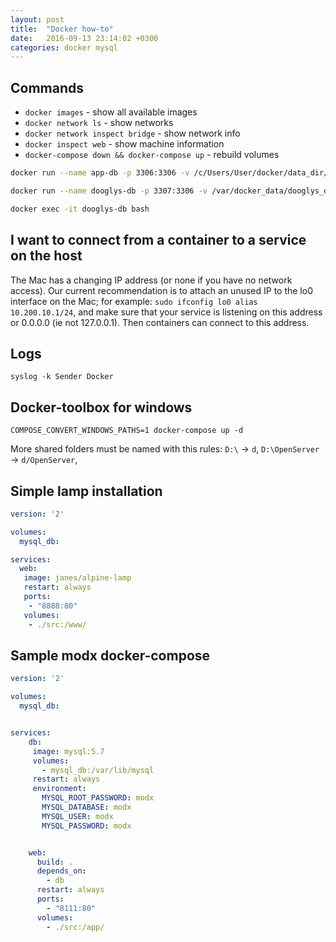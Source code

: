 ```yaml
---
layout: post
title:  "Docker how-to"
date:   2016-09-13 23:14:02 +0300
categories: docker mysql
---
```


## Commands

- `docker images` - show all available images
- `docker network ls` - show networks
- `docker network inspect bridge` - show network info
- `docker inspect web` - show machine information
- `docker-compose down && docker-compose up` - rebuild volumes



```bash
docker run --name app-db -p 3306:3306 -v /c/Users/User/docker/data_dir/:/var/lib/mysql -v /c/Users/User/docker/app-mysql.d:/etc/mysql/conf.d -e MYSQL_ROOT_PASSWORD=password -e MYSQL_DATABASE=dev -e MYSQL_USER=user -d mysql:latest --explicit_defaults_for_timestamp

docker run --name dooglys-db -p 3307:3306 -v /var/docker_data/dooglys_db:/var/lib/mysql -v /var/docker_data/dooglys_mysql.d:/etc/mysql/conf.d -e MYSQL_ROOT_PASSWORD=dooglys -e MYSQL_DATABASE=dooglys -e MYSQL_USER=dooglys -e MYSQL_PASSWORD=dooglys -d mysql:latest --explicit_defaults_for_timestamp

docker exec -it dooglys-db bash
```


## I want to connect from a container to a service on the host
The Mac has a changing IP address (or none if you have no network access).
Our current recommendation is to attach an unused IP to the lo0 interface on the Mac;
for example: `sudo ifconfig lo0 alias 10.200.10.1/24`, and make sure that your service is listening on this address
or 0.0.0.0 (ie not 127.0.0.1). Then containers can connect to this address.


## Logs
`syslog -k Sender Docker`

## Docker-toolbox for windows
`COMPOSE_CONVERT_WINDOWS_PATHS=1 docker-compose up -d`

More shared folders must be named with this rules: `D:\` -> `d`, `D:\OpenServer` -> `d/OpenServer`, 


## Simple lamp installation
```yaml
version: '2'

volumes:
  mysql_db:

services:
  web:
   image: janes/alpine-lamp      
   restart: always
   ports:
    - "8888:80"
   volumes:
    - ./src:/www/
```    

## Sample modx docker-compose
```yaml
version: '2'

volumes:
  mysql_db:


services:
    db:
     image: mysql:5.7
     volumes:
       - mysql_db:/var/lib/mysql
     restart: always
     environment:
       MYSQL_ROOT_PASSWORD: modx
       MYSQL_DATABASE: modx
       MYSQL_USER: modx
       MYSQL_PASSWORD: modx


    web:
      build: .
      depends_on:
        - db
      restart: always
      ports:
        - "8111:80"
      volumes:
        - ./src:/app/
```

